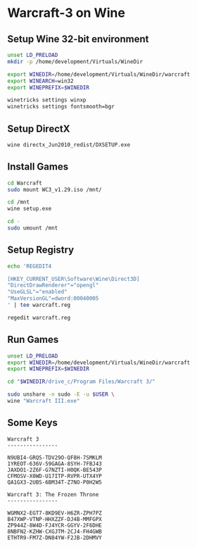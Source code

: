 # Warcraft-3 on Wine

## Setup Wine 32-bit environment

```sh
unset LD_PRELOAD
mkdir -p /home/development/Virtuals/WineDir

export WINEDIR=/home/development/Virtuals/WineDir/warcraft
export WINEARCH=win32
export WINEPREFIX=$WINEDIR
```

```sh
winetricks settings winxp
winetricks settings fontsmooth=bgr
```

## Setup DirectX

```sh
wine directx_Jun2010_redist/DXSETUP.exe
```

## Install Games

```sh
cd Warcraft
sudo mount WC3_v1.29.iso /mnt/

cd /mnt
wine setup.exe

cd -
sudo umount /mnt
```

## Setup Registry

```sh
echo 'REGEDIT4

[HKEY_CURRENT_USER\Software\Wine\Direct3D]
"DirectDrawRenderer"="opengl"
"UseGLSL"="enabled"
"MaxVersionGL"=dword:00040005
' | tee warcraft.reg

regedit warcraft.reg
```

## Run Games

```sh
unset LD_PRELOAD
export WINEDIR=/home/development/Virtuals/WineDir/warcraft
export WINEPREFIX=$WINEDIR

cd "$WINEDIR/drive_c/Program Files/Warcraft 3/"

sudo unshare -n sudo -E -u $USER \
wine "Warcraft III.exe"
```

## Some Keys

```
Warcraft 3
----------------

N9UBI4-GRQS-TDV29O-QF8H-7SMKLM
1YREOT-636V-59GAGA-8SYH-7FBJ43
JAXDO1-2Z6F-G7NZTI-H0QK-BE543P
CFMOSV-X0WD-U17ITP-RVPR-UTX4YP
QA1GX3-2UBS-6BM34T-Z7NO-P0H2W5

Warcraft 3: The Frozen Throne
----------------

WGMNX2-EGT7-8KD9EV-H6ZR-ZPH7PZ
B47XWP-VTNP-HHXZZF-DJ4B-MMFGPX
ZP944Z-8W4D-FJ4YCR-GGYV-2F6DHE
8NBFN2-KZHW-CXGJTM-2CJ4-FH4GWB
ETHTR9-FM7Z-DN84YW-F2JB-2DHMVY
```
